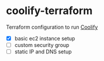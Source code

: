 # coolify-terraform

Terraform configuration to run [Coolify](https://coolify.io/)

- [x] basic ec2 instance setup
- [ ] custom security group
- [ ] static IP and DNS setup